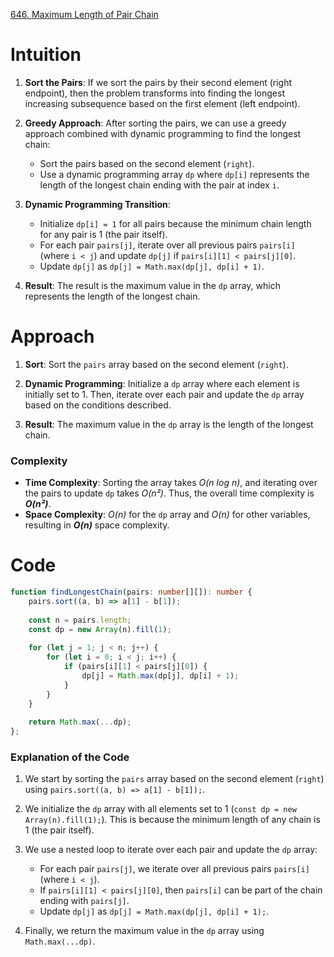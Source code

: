 [646. Maximum Length of Pair Chain](https://leetcode.com/problems/maximum-length-of-pair-chain/)

# Intuition

1. **Sort the Pairs**: If we sort the pairs by their second element (right endpoint), then the problem transforms into finding the longest increasing subsequence based on the first element (left endpoint).

2. **Greedy Approach**: After sorting the pairs, we can use a greedy approach combined with dynamic programming to find the longest chain:
   - Sort the pairs based on the second element (`right`).
   - Use a dynamic programming array `dp` where `dp[i]` represents the length of the longest chain ending with the pair at index `i`.

3. **Dynamic Programming Transition**:
   - Initialize `dp[i] = 1` for all pairs because the minimum chain length for any pair is 1 (the pair itself).
   - For each pair `pairs[j]`, iterate over all previous pairs `pairs[i]` (where `i < j`) and update `dp[j]` if `pairs[i][1] < pairs[j][0]`.
   - Update `dp[j]` as `dp[j] = Math.max(dp[j], dp[i] + 1)`.

4. **Result**: The result is the maximum value in the `dp` array, which represents the length of the longest chain.

# Approach

1. **Sort**: Sort the `pairs` array based on the second element (`right`).

2. **Dynamic Programming**: Initialize a `dp` array where each element is initially set to 1. Then, iterate over each pair and update the `dp` array based on the conditions described.

3. **Result**: The maximum value in the `dp` array is the length of the longest chain.

### Complexity

- **Time Complexity**: Sorting the array takes *O(n log n)*, and iterating over the pairs to update `dp` takes *O(n²)*. Thus, the overall time complexity is ***O(n²)***.
- **Space Complexity**: *O(n)* for the `dp` array and *O(n)* for other variables, resulting in ***O(n)*** space complexity.

# Code
```typescript
function findLongestChain(pairs: number[][]): number {
    pairs.sort((a, b) => a[1] - b[1]);
    
    const n = pairs.length;
    const dp = new Array(n).fill(1);
    
    for (let j = 1; j < n; j++) {
        for (let i = 0; i < j; i++) {
            if (pairs[i][1] < pairs[j][0]) {
                dp[j] = Math.max(dp[j], dp[i] + 1);
            }
        }
    }
    
    return Math.max(...dp);
};

```

### Explanation of the Code

1. We start by sorting the `pairs` array based on the second element (`right`) using `pairs.sort((a, b) => a[1] - b[1]);`.

2. We initialize the `dp` array with all elements set to 1 (`const dp = new Array(n).fill(1);`). This is because the minimum length of any chain is 1 (the pair itself).

3. We use a nested loop to iterate over each pair and update the `dp` array:
   - For each pair `pairs[j]`, we iterate over all previous pairs `pairs[i]` (where `i < j`).
   - If `pairs[i][1] < pairs[j][0]`, then `pairs[i]` can be part of the chain ending with `pairs[j]`.
   - Update `dp[j]` as `dp[j] = Math.max(dp[j], dp[i] + 1);`.

4. Finally, we return the maximum value in the `dp` array using `Math.max(...dp)`.